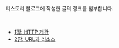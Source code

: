 티스토리 블로그에 작성한 글의 링크를 첨부합니다.

<br>

- [1장: HTTP 개관](https://babebab.tistory.com/35)
- [2장: URL과 리소스](https://babebab.tistory.com/36)